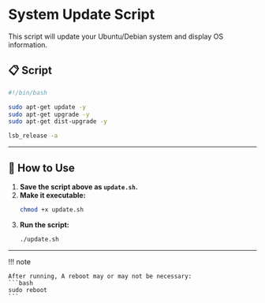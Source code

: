 # System Update Script

This script will update your Ubuntu/Debian system and display OS information.

## 📋 Script

```bash
#!/bin/bash

sudo apt-get update -y
sudo apt-get upgrade -y
sudo apt-get dist-upgrade -y

lsb_release -a
```

---

## 🚀 How to Use

1. **Save the script above as `update.sh`.**
2. **Make it executable:**
    ```bash
    chmod +x update.sh
    ```
3. **Run the script:**
    ```bash
    ./update.sh
    ```

---

!!! note

	After running, A reboot may or may not be necessary:
	```bash
	sudo reboot
	```
